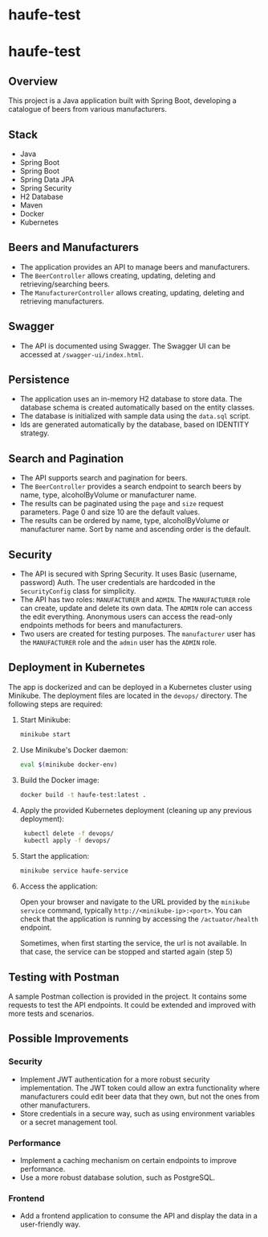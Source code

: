 # haufe-test

# haufe-test

## Overview

This project is a Java application built with Spring Boot, developing a catalogue of beers from various manufacturers.

## Stack

- Java
- Spring Boot
- Spring Boot
- Spring Data JPA
- Spring Security
- H2 Database
- Maven
- Docker
- Kubernetes

## Beers and Manufacturers

- The application provides an API to manage beers and manufacturers.
- The `BeerController` allows creating, updating, deleting and retrieving/searching beers.
- The `ManufacturerController` allows creating, updating, deleting and retrieving manufacturers.

## Swagger
- The API is documented using Swagger. The Swagger UI can be accessed at `/swagger-ui/index.html`.

## Persistence

- The application uses an in-memory H2 database to store data. The database schema is created automatically based on the
  entity classes.
- The database is initialized with sample data using the `data.sql` script.
- Ids are generated automatically by the database, based on IDENTITY strategy.

## Search and Pagination

- The API supports search and pagination for beers.
- The `BeerController` provides a search endpoint to search beers by name, type, alcoholByVolume or manufacturer name.
- The results can be paginated using the `page` and `size` request parameters. Page 0 and size 10 are the default
  values.
- The results can be ordered by name, type, alcoholByVolume or manufacturer name. Sort by name and ascending order is
  the default.

## Security

- The API is secured with Spring Security. It uses Basic (username, password) Auth. The user credentials are hardcoded
  in the `SecurityConfig` class for simplicity.
- The API has two roles: `MANUFACTURER` and `ADMIN`. The `MANUFACTURER` role can create, update and delete its own data.
  The `ADMIN` role can access the edit everything. Anonymous users can access the read-only endpoints methods for beers
  and manufacturers.
- Two users are created for testing purposes. The `manufacturer` user has the `MANUFACTURER` role and the `admin` user
  has the `ADMIN` role.

## Deployment in Kubernetes

The app is dockerized and can be deployed in a Kubernetes cluster using Minikube. The deployment files are located in
the `devops/` directory. The following steps are required:

1. Start Minikube:
   ```sh
   minikube start
   ```
2. Use Minikube's Docker daemon:
    ```sh
    eval $(minikube docker-env)
    ```

3. Build the Docker image:
   ```sh
   docker build -t haufe-test:latest .
   ```

4. Apply the provided Kubernetes deployment (cleaning up any previous deployment):

   ```sh
    kubectl delete -f devops/
    kubectl apply -f devops/
    ```

5. Start the application:

    ```sh
    minikube service haufe-service
    ```

6. Access the application:

   Open your browser and navigate to the URL provided by the `minikube service` command, typically
   `http://<minikube-ip>:<port>`. You can check that the application is running by accessing the `/actuator/health`
   endpoint.

    Sometimes, when first starting the service, the url is not available. In that case, the service can be stopped and started again (step 5)

## Testing with Postman

A sample Postman collection is provided in the project. It contains some requests to test the API endpoints. It could be
extended and improved with more tests and scenarios.


## Possible Improvements

### Security

- Implement JWT authentication for a more robust security implementation. The JWT token could allow an extra
  functionality where manufacturers could edit beer data that they own, but not the ones from other manufacturers.
- Store credentials in a secure way, such as using environment variables or a secret management tool.

### Performance
- Implement a caching mechanism on certain endpoints to improve performance.
- Use a more robust database solution, such as PostgreSQL.

### Frontend
- Add a frontend application to consume the API and display the data in a user-friendly way.
